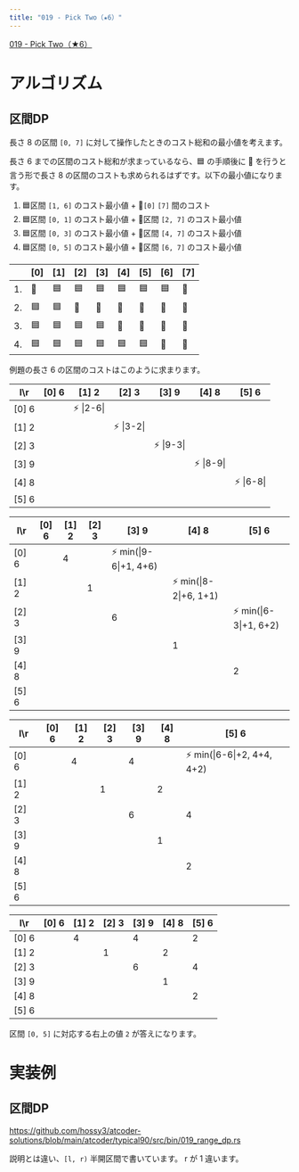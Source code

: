 ```yaml
---
title: "019 - Pick Two（★6）"
---
```


[019 \- Pick Two（★6）](https://atcoder.jp/contests/typical90/tasks/typical90_s)


# アルゴリズム

## 区間DP

長さ 8 の区間 `[0, 7]` に対して操作したときのコスト総和の最小値を考えます。

長さ 6 までの区間のコスト総和が求まっているなら、🟦 の手順後に 🔴 を行うと言う形で長さ 8 の区間のコストも求められるはずです。以下の最小値になります。

1. 🟦区間 `[1, 6]` のコスト最小値 + 🔴`[0]` `[7]` 間のコスト 
2. 🟦区間 `[0, 1]` のコスト最小値 + 🔴区間 `[2, 7]` のコスト最小値
3. 🟦区間 `[0, 3]` のコスト最小値 + 🔴区間 `[4, 7]` のコスト最小値
4. 🟦区間 `[0, 5]` のコスト最小値 + 🔴区間 `[6, 7]` のコスト最小値

||[0]|[1]|[2]|[3]|[4]|[5]|[6]|[7]|
|---|---|---|---|---|---|---|---|---|
|1.|🔴|🟦|🟦|🟦|🟦|🟦|🟦|🔴|
|2.|🟦|🟦|🔴|🔴|🔴|🔴|🔴|🔴|
|3.|🟦|🟦|🟦|🟦|🔴|🔴|🔴|🔴|
|4.|🟦|🟦|🟦|🟦|🟦|🟦|🔴|🔴|

例題の長さ 6 の区間のコストはこのように求まります。

|l\r|[0] 6|[1] 2|[2] 3|[3] 9|[4] 8|[5] 6|
|---|---|---|---|---|---|---|
|[0] 6||⚡ \|2-6\||||||
|[1] 2|||⚡ \|3-2\|||||
|[2] 3||||⚡ \|9-3\||||
|[3] 9|||||⚡ \|8-9\|||
|[4] 8||||||⚡ \|6-8\||
|[5] 6|||||||

|l\r|[0] 6|[1] 2|[2] 3|[3] 9|[4] 8|[5] 6|
|---|---|---|---|---|---|---|
|[0] 6||4||⚡ min(\|9-6\|+1, 4+6)|||
|[1] 2|||1||⚡ min(\|8-2\|+6, 1+1)||
|[2] 3||||6||⚡ min(\|6-3\|+1, 6+2)|
|[3] 9|||||1||
|[4] 8||||||2|
|[5] 6|||||||

|l\r|[0] 6|[1] 2|[2] 3|[3] 9|[4] 8|[5] 6|
|---|---|---|---|---|---|---|
|[0] 6||4||4||⚡ min(\|6-6\|+2, 4+4, 4+2)|
|[1] 2|||1||2||
|[2] 3||||6||4|
|[3] 9|||||1||
|[4] 8||||||2|
|[5] 6|||||||

|l\r|[0] 6|[1] 2|[2] 3|[3] 9|[4] 8|[5] 6|
|---|---|---|---|---|---|---|
|[0] 6||4||4||2|
|[1] 2|||1||2||
|[2] 3||||6||4|
|[3] 9|||||1||
|[4] 8||||||2|
|[5] 6|||||||

区間 `[0, 5]` に対応する右上の値 `2` が答えになります。

# 実装例

## 区間DP
https://github.com/hossy3/atcoder-solutions/blob/main/atcoder/typical90/src/bin/019_range_dp.rs

説明とは違い、`[l, r)` 半開区間で書いています。 r が 1 違います。 
